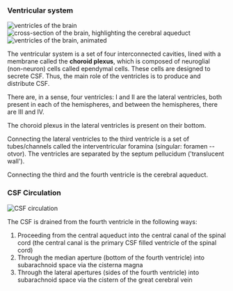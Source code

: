 ### Ventricular system

![ventricles of the brain](https://upload.wikimedia.org/wikipedia/commons/1/17/Brain-ventricle-anatomy-diagram.jpg)
![cross-section of the brain, highlighting the cerebral aqueduct](https://upload.wikimedia.org/wikipedia/commons/4/4b/Slide7qq.JPG)
![ventricles of the brain, animated](https://upload.wikimedia.org/wikipedia/commons/4/41/Human_ventricular_system_-_animation.gif)

The ventricular system is a set of four interconnected cavities, lined with
a membrane called the __choroid plexus__, which is composed of neuroglial
(non-neuron) cells called ependymal cells. These cells are designed to secrete
CSF. Thus, the main role of the ventricles is to produce and distribute CSF.

There are, in a sense, four ventricles: I and II are the lateral ventricles,
both present in each of the hemispheres, and between the hemispheres, there are
III and IV.


The choroid plexus in the lateral ventricles is present on their bottom.

Connecting the lateral ventricles to the third ventricle is a set of
tubes/channels called the interventricular foramina (singular: foramen -- otvor).
The ventricles are separated by the septum pellucidum ('translucent wall').

Connecting the third and the fourth ventricle is the cerebral aqueduct.

### CSF Circulation

![CSF circulation](https://i.pinimg.com/originals/a5/48/7a/a5487a6ddf13cbbde713bf7325c9ad66.jpg)

The CSF is drained from the fourth ventricle in the following ways:
1. Proceeding from the central aqueduct into the central canal of the spinal
   cord (the central canal is the primary CSF filled ventricle of the spinal cord)
2. Through the median aperture (bottom of the fourth ventricle) into subarachnoid
   space via the cisterna magna
3. Through the lateral apertures (sides of the fourth ventricle) into subarachnoid
   space via the cistern of the great cerebral vein
